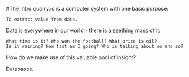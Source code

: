#The Intro
quarry.io is a computer system with one basic purpose:

	To extract value from data.

Data is everywhere in our world - there is a seething mass of it:

	What time is it? Who won the football? What price is oil?
	Is it raining? How fast am I going? Who is talking about so and so?

How do we make use of this valuable pool of insight?

Databases.


